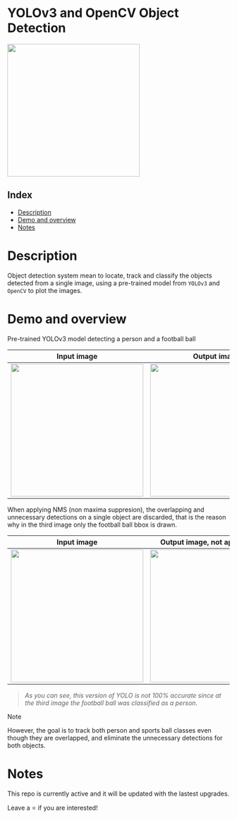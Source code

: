 # YOLOv3 and OpenCV Object Detection

<div id="header-image" aling="center">
  <img src="https://assets.website-files.com/5f6bc60e665f54db361e52a9/5f6bc60e665f546a6b1e5400_logo_yolo.png" width="300"/>
</div>

## Index

* [Description](#description)
* [Demo and overview](#demo-and-overview)
* [Notes](#notes)

# Description

Object detection system mean to locate, track and classify the objects detected from a single image, using a pre-trained model from `YOLOv3` and `OpenCV` to plot the images.

# Demo and overview
Pre-trained YOLOv3 model detecting a person and a football ball

| Input image | Output image |
|         :---:            |          :---:         |
| <img src="https://github.com/RodrigoSturm14/YOLOv3-Object-Detection/assets/105557226/41d56b11-09ae-4b81-a04e-de04a030a466" width="300"/> | <img src="https://github.com/RodrigoSturm14/YOLOv3-Object-Detection/assets/105557226/d9dbe6f5-6e42-4fd2-bc88-784740db901e" width="300"/> |

When applying NMS (non maxima suppresion), the overlapping and unnecessary detections on a single object are discarded, that is the reason why in the third image only the football ball bbox is drawn. 

| Input image | Output image, not applying NMS | Output image, applying NMS |
|         :---:            |          :---:         |          :---:         |
| <img src="https://github.com/RodrigoSturm14/YOLOv3-Object-Detection/assets/105557226/605c4a2e-5cb2-4aa4-87b3-33238879b92e" width="300"/> | <img src="https://github.com/RodrigoSturm14/YOLOv3-Object-Detection/assets/105557226/724816e2-952d-4d98-95e6-9cae3d5afb90" width="300"/> | <img src="https://github.com/RodrigoSturm14/YOLOv3-Object-Detection/assets/105557226/ed0279a7-1e50-47cb-a4f0-3d3003c0ab74" width="300"/> |

> _As you can see, this version of YOLO is not 100% accurate since at the third image the football ball was classified as a person._

>[!NOTE]
> However, the goal is to track both person and sports ball classes even though they are overlapped, and eliminate the unnecessary detections for both objects.

# Notes
This repo is currently active and it will be updated with the lastest upgrades.

Leave a ⭐ if you are interested!
